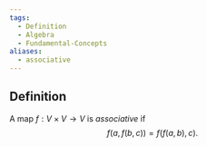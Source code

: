 ```yaml
---
tags:
  - Definition
  - Algebra
  - Fundamental-Concepts
aliases:
  - associative
---
```

## Definition

A map $f : V \times V \to V$ is *associative* if $$
f(a, f(b, c)) = f(f(a, b), c).
$$